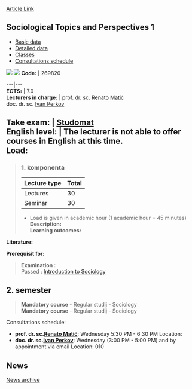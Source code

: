 [Article Link](https://www.fhs.hr/en/course/stap1)

## Sociological Topics and Perspectives 1
  * [Basic data](https://www.fhs.hr/en/course/stap1#v1id-523837_766848_1_0 "Basic data")
  * [Detailed data](https://www.fhs.hr/en/course/stap1#v1id-523837_766848_1_1 "Detailed data")
  * [Classes](https://www.fhs.hr/en/course/stap1#v1id-523837_766848_1_2 "Classes")
  * [Consultations schedule](https://www.fhs.hr/en/course/stap1#v1id-523837_766848_1_3 "Consultations schedule")


[![](https://www.fhs.hr/img/flags/gif/hr.gif)](https://www.fhs.hr/predmet/stp1) [![](https://www.fhs.hr/img/flags/gif/gb.gif)](https://www.fhs.hr/en/course/stap1)
**Code:** |  269820  
  
---|---  
**ECTS:** |  7.0   
**Lecturers in charge:** |  prof. dr. sc. [Renato Matić](https://www.fhs.hr/staff/renato.matic)   
doc. dr. sc. [Ivan Perkov](https://www.fhs.hr/staff/ivan.perkov)   
  
**Take exam:** |  [Studomat](http://www.isvu.hr/studomat)  
**English level:** |  The lecturer is not able to offer courses in English at this time.   
**Load:**  
---  
> ### 1. komponenta
> | Lecture type | Total  
> ---|---  
> Lectures | 30  
> Seminar | 30  
> * Load is given in academic hour (1 academic hour = 45 minutes)   
**Description:**  
> **Learning outcomes:**  

  
**Literature:**  

  
**Prerequisit for:**  
> **Examination :**  
>  Passed : [Introduction to Sociology](https://www.fhs.hr/en/course/its_c)  
>   
**2. semester**  
---  
> **Mandatory course** - Regular studij - Sociology  
>  **Mandatory course** - Regular studij - Sociology  
>   
Consultations schedule: 
  * **prof. dr. sc.[Renato Matić](https://www.fhs.hr/staff/renato.matic)**: 
Wednesday 5:30 PM - 6:30 PM
Location: 
  * **doc. dr. sc.[Ivan Perkov](https://www.fhs.hr/staff/ivan.perkov)**: 
Wednesday (3:00 PM - 5:00 PM) and by appointment via email
Location: 010 


## News
[News archive](https://www.fhs.hr/en/course/stap1?@=21nbw#news_124686 "News archive")

